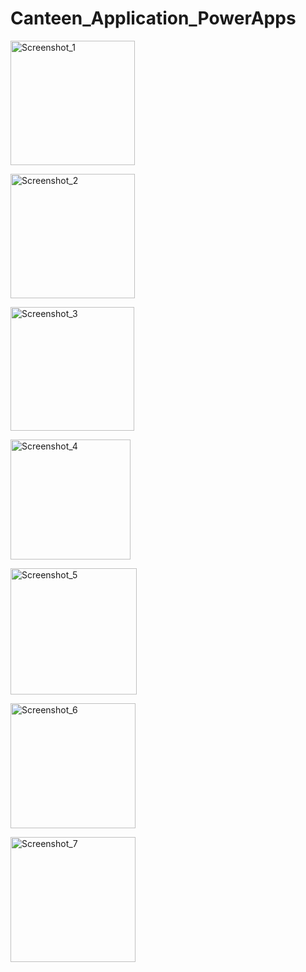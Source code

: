 # Canteen_Application_PowerApps

<img width="199" alt="Screenshot_1" src="https://github.com/RathogwaInnocent/Canteen_Application_PowerApps/assets/17208775/3c073378-6743-4110-999e-a19cc1d4d535">

>>>
<img width="199" alt="Screenshot_2" src="https://github.com/RathogwaInnocent/Canteen_Application_PowerApps/assets/17208775/5609d822-2efd-48bd-98e5-601e28020a4c">

>>>
<img width="198" alt="Screenshot_3" src="https://github.com/RathogwaInnocent/Canteen_Application_PowerApps/assets/17208775/8acd4f22-2305-407b-8b7c-f1919a55898c">

>>>
<img width="192" alt="Screenshot_4" src="https://github.com/RathogwaInnocent/Canteen_Application_PowerApps/assets/17208775/4c865b69-a716-4711-a398-574067f13f44">

>>>
<img width="202" alt="Screenshot_5" src="https://github.com/RathogwaInnocent/Canteen_Application_PowerApps/assets/17208775/7e2f3e3b-1c82-4613-af4a-8f1218dd63dc">

>>>
<img width="200" alt="Screenshot_6" src="https://github.com/RathogwaInnocent/Canteen_Application_PowerApps/assets/17208775/f3c52026-ad7a-4295-83a3-d621e216eb57">

>>>
<img width="200" alt="Screenshot_7" src="https://github.com/RathogwaInnocent/Canteen_Application_PowerApps/assets/17208775/a475dcbe-5eeb-42b5-b32b-4a8b09228a9a">

>>>
